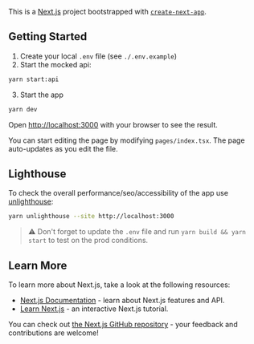 This is a [Next.js](https://nextjs.org/) project bootstrapped with [`create-next-app`](https://github.com/vercel/next.js/tree/canary/packages/create-next-app).

## Getting Started

1. Create your local `.env` file (see `./.env.example`)
2. Start the mocked api:
```bash
yarn start:api
```

3. Start the app
```bash
yarn dev
```



Open [http://localhost:3000](http://localhost:3000) with your browser to see the result.

You can start editing the page by modifying `pages/index.tsx`. The page auto-updates as you edit the file.

## Lighthouse

To check the overall performance/seo/accessibility of the app use [unlighthouse](https://github.com/harlan-zw/unlighthouse):

```bash
yarn unlighthouse --site http://localhost:3000
```

> ⚠️ Don't forget to update the `.env` file and run `yarn build && yarn start` to test on the prod conditions.

## Learn More

To learn more about Next.js, take a look at the following resources:

- [Next.js Documentation](https://nextjs.org/docs) - learn about Next.js features and API.
- [Learn Next.js](https://nextjs.org/learn) - an interactive Next.js tutorial.

You can check out [the Next.js GitHub repository](https://github.com/vercel/next.js/) - your feedback and contributions are welcome!

